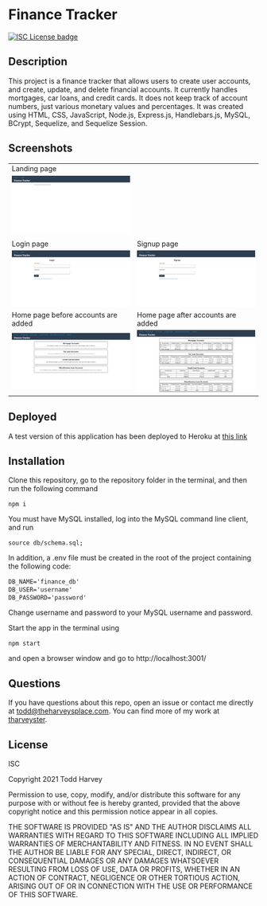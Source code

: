 # Finance Tracker
[![ISC License badge](https://img.shields.io/github/license/tharveyster/tech-blog?style=plastic)](https://opensource.org/licenses/ISC)

## Description
This project is a finance tracker that allows users to create user accounts, and create, update, and delete financial accounts. It currently handles mortgages, car loans, and credit cards. It does not keep track of account numbers, just various monetary values and percentages. It was created using HTML, CSS, JavaScript, Node.js, Express.js, Handlebars.js, MySQL, BCrypt, Sequelize, and Sequelize Session.

## Screenshots
|   |   |
| - | - |
| Landing page |   |
| [<img src="./public/images/finance-tracker-initial-view.png" alt="Langind page" width="600">](public/images/finance-tracker-initial-view.png) |   |
| Login page | Signup page |
| [<img src="./public/images/finance-tracker-login-page.png" alt="Login page" width="600">](public/images/finance-tracker-login-page.png) | [<img src="./public/images/finance-tracker-signup-page.png" alt="Signup page" width="600">](public/images/finance-tracker-signup-page.png) |
| Home page before accounts are added | Home page after accounts are added |
| [<img src="./public/images/finance-tracker-home-page-blank.png" alt="Home page before accounts are added" width="600">](public/images/finance-tracker-home-page-blank.png) | [<img src="./public/images/finance-tracker-home-page.png" alt="Home page after accounts are added" width="600">](public/images/finance-tracker-home-page.png) |

## Deployed

A test version of this application has been deployed to Heroku at [this link](https://finance-tracker-8691.herokuapp.com/)

## Installation
Clone this repository, go to the repository folder in the terminal, and then run the following command

```
npm i
```

You must have MySQL installed, log into the MySQL command line client, and run

```
source db/schema.sql;
```

In addition, a .env file must be created in the root of the project containing the following code:

```
DB_NAME='finance_db'
DB_USER='username'
DB_PASSWORD='password'
```

Change username and password to your MySQL username and password.

Start the app in the terminal using

```
npm start
```

and open a browser window and go to http://localhost:3001/

## Questions
If you have questions about this repo, open an issue or contact me directly at todd@theharveysplace.com. You can find more of my work at [tharveyster](https://github.com/tharveyster).

## License
ISC

Copyright 2021 Todd Harvey

Permission to use, copy, modify, and/or distribute this software for any purpose with or without fee is hereby granted, provided that the above copyright notice and this permission notice appear in all copies.

THE SOFTWARE IS PROVIDED "AS IS" AND THE AUTHOR DISCLAIMS ALL WARRANTIES WITH REGARD TO THIS SOFTWARE INCLUDING ALL IMPLIED WARRANTIES OF MERCHANTABILITY AND FITNESS. IN NO EVENT SHALL THE AUTHOR BE LIABLE FOR ANY SPECIAL, DIRECT, INDIRECT, OR CONSEQUENTIAL DAMAGES OR ANY DAMAGES WHATSOEVER RESULTING FROM LOSS OF USE, DATA OR PROFITS, WHETHER IN AN ACTION OF CONTRACT, NEGLIGENCE OR OTHER TORTIOUS ACTION, ARISING OUT OF OR IN CONNECTION WITH THE USE OR PERFORMANCE OF THIS SOFTWARE.
